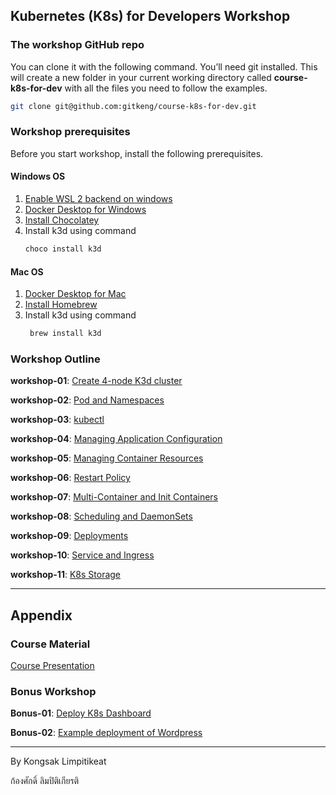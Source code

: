 ## Kubernetes (K8s) for Developers Workshop

### The workshop GitHub repo

You can clone it with the following command. You’ll need git installed. 
This will create a new folder in your current working directory called 
**course-k8s-for-dev** with all the files you need to follow the examples.

```bash
git clone git@github.com:gitkeng/course-k8s-for-dev.git
```

### Workshop prerequisites
Before you start workshop, install the following prerequisites.

#### Windows OS
1. [Enable WSL 2 backend on windows](https://docs.docker.com/desktop/wsl/)
2. [Docker Desktop for Windows](https://docs.docker.com/desktop/install/windows-install/)
3. [Install Chocolatey](https://chocolatey.org/install)
4. Install k3d using command 
    ```bash 
    choco install k3d
    ```

#### Mac OS
1. [Docker Desktop for Mac](https://docs.docker.com/desktop/install/mac-install/)
2. [Install Homebrew](https://docs.brew.sh/Installation)
3. Install k3d using command
   ```bash
    brew install k3d
   ```

### Workshop Outline

**workshop-01**: [Create 4-node K3d cluster](workshop-01%2F)

**workshop-02**: [Pod and Namespaces](workshop-02%2F)

**workshop-03**: [kubectl](workshop-03%2F)

**workshop-04**: [Managing Application Configuration](workshop-04%2F)

**workshop-05**: [Managing Container Resources](workshop-05%2F)

**workshop-06**: [Restart Policy](workshop-06%2F)

**workshop-07**: [Multi-Container and Init Containers](workshop-07%2F)

**workshop-08**: [Scheduling and DaemonSets](workshop-08%2F)

**workshop-09**: [Deployments](workshop-09%2F)

**workshop-10**: [Service and Ingress](workshop-10%2F)

**workshop-11**: [K8s Storage](workshop-11%2F)

---
## Appendix

### Course Material

[Course Presentation](kubernetes.pdf)

### Bonus Workshop

**Bonus-01**: [Deploy K8s Dashboard](bonus-01-deploy_k8s_dashboard%2F)

**Bonus-02**: [Example deployment of Wordpress](bonus-02-wordpress%2F)

---

By Kongsak Limpitikeat

ก้องศักดิ์ ลิมปิติเกียรติ

